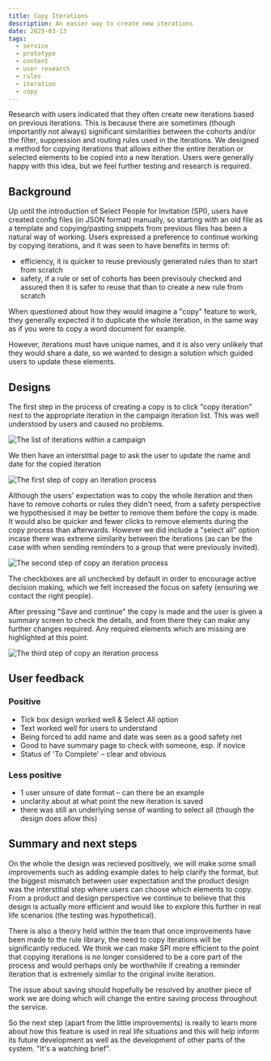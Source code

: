```yaml
---
title: Copy Iterations
description: An easier way to create new iterations
date: 2025-03-13
tags:
  - service
  - prototype
  - content
  - user research
  - rules
  - iteration
  - copy
---
```


Research with users indicated that they often create new iterations based on previous iterations. This is because there are sometimes (though importantly not always) significant similarities between the cohorts and/or the filter, suppression and routing rules used in the iterations. We designed a method for copying iterations that allows either the entire iteration or selected elements to be copied into a new iteration. Users were generally happy with this idea, but we feel further testing and research is required. 

## Background
Up until the introduction of Select People for Invitation (SPI), users have created config files (in JSON format) manually, so starting with an old file as a template and copying/pasting snippets from previous files has been a natural way of working. Users expressed a preference to continue working by copying iterations, and it was seen to have benefits in terms of:
- efficiency, it is quicker to reuse previously generated rules than to start from scratch
- safety, if a rule or set of cohorts has been previsouly checked and assured then it is safer to reuse that than to create a new rule from scratch

When questioned about how they would imagine a "copy" feature to work, they generally expected it to duplicate the whole iteration, in the same way as if you were to copy a word document for example.

However, iterations must have unique names, and it is also very unlikely that they would share a date, so we wanted to design a solution which guided users to update these elements.

## Designs
The first step in the process of creating a copy is to click "copy iteration" next to the appropriate iteration in the campaign iteration list. This was well understood by users and caused no problems.

![The list of iterations within a campaign](iteration-list.png)

We then have an interstitial page to ask the user to update the name and date for the copied iteration

![The first step of copy an iteration process](copy-iteration1.png)

Although the users' expectation was to copy the whole iteration and then have to remove cohorts or rules they didn't need, from a safety perspective we hypothesised it may be better to remove them before the copy is made. It would also be quicker and fewer clicks to remove elements during the copy process than afterwards. However we did include a "select all" option incase there was extreme similarity between the iterations (as can be the case with when sending reminders to a group that were previously invited).

![The second step of copy an iteration process](copy-iteration2.png)

The checkboxes are all unchecked by default in order to encourage active decision making, which we felt increased the focus on safety (ensuring we contact the right people).

After pressing "Save and continue" the copy is made and the user is given a summary screen to check the details, and from there they can make any further changes required. Any required elements which are missing are highlighted at this point.

![The third step of copy an iteration process](copy-iteration3.png)


## User feedback
### Positive
- Tick box design worked well & Select All option​
- Text worked well for users to understand​
- Being forced to add name and date was seen as a good safety net​
- Good to have summary page to check with someone, esp. if novice​
- Status of  'To Complete' – clear and obvious​

### Less positive
- 1 user unsure of date format – can there be an example
- unclarity about at what point the new iteration is saved
- there was still an underlying sense of wanting to select all (though the design does allow this)

## Summary and next steps
On the whole the design was recieved positively, we will make some small improvements such as adding example dates to help clarify the format, but the biggest mismatch between user expectation and the product design was the interstitial step where users can choose which elements to copy. From a product and design perspective we continue to believe that this design is actually more efficient and would like to explore this further in real life scenarios (the testing was hypothetical).

There is also a theory held within the team that once improvements have been made to the rule library, the need to copy iterations will be significantly reduced. We think we can make SPI more efficient to the point that copying iterations is no longer considered to be a core part of the process and would perhaps only be worthwhile if creating a reminder iteration that is extremely similar to the original invite iteration.

The issue about saving should hopefully be resolved by another piece of work we are doing which will change the entire saving process throughout the service.

So the next step (apart from the little improvements) is really to learn more about how this feature is used in real life situations and this will help inform its future development as well as the development of other parts of the system. "It's a watching brief". 